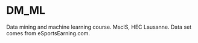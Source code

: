 # DM_ML
Data mining and machine learning course. MscIS, HEC Lausanne.
Data set comes from eSportsEarning.com.
